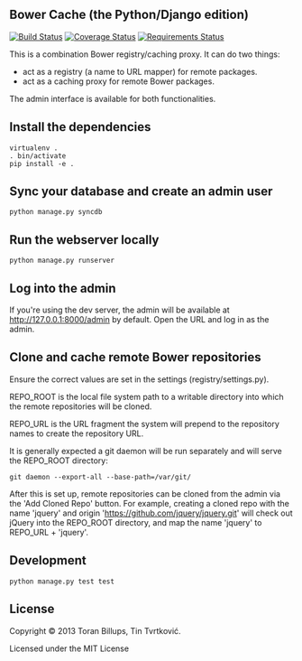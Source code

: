 ## Bower Cache (the Python/Django edition)

[![Build Status](https://travis-ci.org/Tinche/bower-cache.png)](https://travis-ci.org/Tinche/bower-cache)
[![Coverage Status](https://coveralls.io/repos/Tinche/bower-cache/badge.png?branch=master)](https://coveralls.io/r/Tinche/bower-cache?branch=master)
[![Requirements Status](https://requires.io/github/Tinche/bower-cache/requirements.png?branch=master)](https://requires.io/github/Tinche/bower-cache/requirements/?branch=master)

This is a combination Bower registry/caching proxy. It can do two things:

* act as a registry (a name to URL mapper) for remote packages.
* act as a caching proxy for remote Bower packages.

The admin interface is available for both functionalities.

## Install the dependencies

    virtualenv .
    . bin/activate
    pip install -e .

## Sync your database and create an admin user

    python manage.py syncdb

## Run the webserver locally

    python manage.py runserver

## Log into the admin

If you're using the dev server, the admin will be available at 
http://127.0.0.1:8000/admin by default. Open the URL and log in as the admin.

## Clone and cache remote Bower repositories

Ensure the correct values are set in the settings (registry/settings.py).

REPO_ROOT is the local file system path to a writable directory into which the
remote repositories will be cloned.

REPO_URL is the URL fragment the system will prepend to the repository names
to create the repository URL.

It is generally expected a git daemon will be run separately and will serve
the REPO_ROOT directory:

    git daemon --export-all --base-path=/var/git/

After this is set up, remote repositories can be cloned from the admin via the
'Add Cloned Repo' button. For example, creating a cloned repo with the name
'jquery' and origin 'https://github.com/jquery/jquery.git' will check out 
jQuery into the REPO_ROOT directory, and map the name 'jquery' to REPO_URL + 
'jquery'.

## Development

    python manage.py test test
      
## License

Copyright © 2013 Toran Billups, Tin Tvrtković.

Licensed under the MIT License

